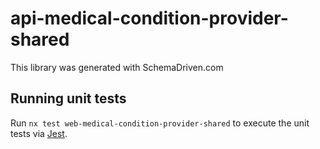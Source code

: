
# api-medical-condition-provider-shared

This library was generated with SchemaDriven.com

## Running unit tests

Run `nx test web-medical-condition-provider-shared` to execute the unit tests via [Jest](https://jestjs.io).

